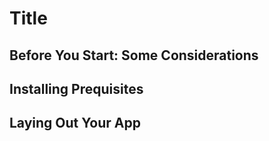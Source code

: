 # Title

## Before You Start: Some Considerations

## Installing Prequisites

## Laying Out Your App

